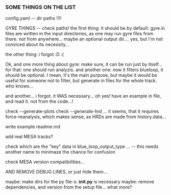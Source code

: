 ### SOME THINGS ON THE LIST

config.yaml -- dir paths !!!!

GYRE THINGS -- check paths! the first thing: it should be by default: gyre.in files are written in the input directories, as one may run gyre files from there. not from anywhere... maybe an optional output dir.... yes, but I'm not conviced about its necessity...

the other thing: i forgot :D :(

Ok, and one more thing about gyre: make sure, it can be run just by itself... for that: one should run analyzis. and another one: now it filters blueloop, it should be optional. I mean, it's the main purpose, but maybe it would be useful for someone not to filter, but generate in files for the whole track. who knows...

and another... i forgot. it WAS necessary... oh yes! have an example in file, and read it. not from the code...! 

check --generate-plots
check --generate-hrd ... it seems, that it requires  force-reanalysis, which makes sense, as HRDs are made from history.data...

write example readme.md


add real MESA tracks?

check which are the "key" data in blue_loop_output_type ... -- this needs another name to minimaze the chance for confusion


check MESA version compatibilities...


AND REMOVE DEBUG LINES, or just hide them...

maybe: make dirs for the py file-s: __init.py__ is necessary
maybe: remove dependencies, and version from the setup file... what more?